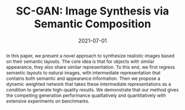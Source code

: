 ---
# Documentation: https://wowchemy.com/docs/managing-content/

title: 'SC-GAN: Image Synthesis via Semantic Composition'
subtitle: ''
summary: ''
authors:
- Yi Wang
- Lu Qi
- admin
- Xiangyu Zhang
- Jiaya Jia
tags: ['Generative Adversarial Networks', Face Manipulation]
categories: []
date: '2021-07-01'
# lastmod: 2021-06-12T11:07:49+08:00
featured: false
draft: false

# Featured image
# To use, add an image named `featured.jpg/png` to your page's folder.
# Focal points: Smart, Center, TopLeft, Top, TopRight, Left, Right, BottomLeft, Bottom, BottomRight.
image:
  caption: ''
  focal_point: ''
  preview_only: false

# Projects (optional).
#   Associate this post with one or more of your projects.
#   Simply enter your project's folder or file name without extension.
#   E.g. `projects = ["internal-project"]` references `content/project/deep-learning/index.md`.
#   Otherwise, set `projects = []`.
projects: []
# publishDate: ''
publication_types: ["1"]
abstract: 'In this paper, we present a novel approach to synthesize realistic images based on their semantic layouts. The core idea is that for objects with similar appearance, they also share similar representation. To this end, we first regress semantic layouts to natural images, with intermediate representation that contains both semantic and appearance information. Then we propose a dynamic weighted network that takes these intermediate representations as a condition to generate high-quality results. We demonstrate that our method gives the compelling generation performance qualitatively and quantitatively with extensive experiments on benchmarks.'
publication: 'In *Proceedings of the IEEE International Conference on Computer Vision*'
# publication_short: In *ICML*
# url_pdf: 'https://arxiv.org/abs/2102.09554'
# url_code: 'https://github.com/YyzHarry/imbalanced-regression'
# url_project: 'http://dir.csail.mit.edu'
# Custom links (uncomment lines below)
# links:
# - name: Custom Link
#   url: http://example.org
url_pdf: 'https://openaccess.thecvf.com/content/ICCV2021/papers/Wang_Image_Synthesis_via_Semantic_Composition_ICCV_2021_paper.pdf'
url_code: 'https://github.com/dvlab-research/SCGAN'
---